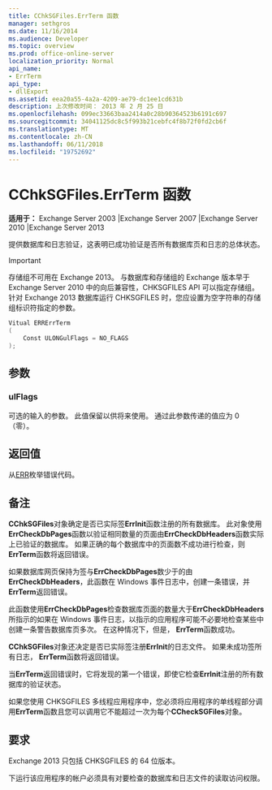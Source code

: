 ```yaml
---
title: CChkSGFiles.ErrTerm 函数
manager: sethgros
ms.date: 11/16/2014
ms.audience: Developer
ms.topic: overview
ms.prod: office-online-server
localization_priority: Normal
api_name:
- ErrTerm
api_type:
- dllExport
ms.assetid: eea20a55-4a2a-4209-ae79-dc1ee1cd631b
description: 上次修改时间： 2013 年 2 月 25 日
ms.openlocfilehash: 099ec33663baa2414a0c28b90364523b6191c697
ms.sourcegitcommit: 34041125dc8c5f993b21cebfc4f8b72f0fd2cb6f
ms.translationtype: MT
ms.contentlocale: zh-CN
ms.lasthandoff: 06/11/2018
ms.locfileid: "19752692"
---
```

# <a name="cchksgfileserrterm-function"></a>CChkSGFiles.ErrTerm 函数
  
**适用于：** Exchange Server 2003 |Exchange Server 2007 |Exchange Server 2010 |Exchange Server 2013
  
提供数据库和日志验证，这表明已成功验证是否所有数据库页和日志的总体状态。
  
> [!IMPORTANT]
> 存储组不可用在 Exchange 2013。 与数据库和存储组的 Exchange 版本早于 Exchange Server 2010 中的向后兼容性，CHKSGFILES API 可以指定存储组。 针对 Exchange 2013 数据库运行 CHKSGFILES 时，您应设置为空字符串的存储组标识符指定的参数。 
  
```cs
Vitual ERRErrTerm 
(
    Const ULONGulFlags = NO_FLAGS
);

```

## <a name="parameters"></a>参数

### <a name="ulflags"></a>ulFlags
  
可选的输入的参数。 此值保留以供将来使用。 通过此参数传递的值应为 0 （零）。
    
## <a name="return-value"></a>返回值

从[ERR](cchksgfiles-err-enumeration.md)枚举错误代码。 
  
## <a name="remarks"></a>备注

**CChkSGFiles**对象确定是否已实际签**ErrInit**函数注册的所有数据库。 此对象使用**ErrCheckDbPages**函数以验证相同数量的页面由**ErrCheckDbHeaders**函数实际上已验证的数据库。 如果正确的每个数据库中的页面数不成功进行检查，则**ErrTerm**函数将返回错误。 
  
如果数据库网页保持为签与**ErrCheckDbPages**数少于的由**ErrCheckDbHeaders**，此函数在 Windows 事件日志中，创建一条错误，并**ErrTerm**返回错误。 
  
此函数使用**ErrCheckDbPages**检查数据库页面的数量大于**ErrCheckDbHeaders**所指示的如果在 Windows 事件日志，以指示的应用程序可能不必要地检查某些中创建一条警告数据库页多次。 在这种情况下，但是， **ErrTerm**函数成功。 
  
**CChkSGFiles**对象还决定是否已实际签注册**ErrInit**的日志文件。 如果未成功签所有日志， **ErrTerm**函数将返回错误。 
  
当**ErrTerm**返回错误时，它将发现的第一个错误，即使它检查**ErrInit**注册的所有数据库的验证状态。
  
如果您使用 CHKSGFILES 多线程应用程序中，您必须将应用程序的单线程部分调用**ErrTerm**函数且您可以调用它不能超过一次为每个**CCheckSGFiles**对象。 
  
## <a name="requirements"></a>要求

Exchange 2013 只包括 CHKSGFILES 的 64 位版本。
  
下运行该应用程序的帐户必须具有对要检查的数据库和日志文件的读取访问权限。
  

